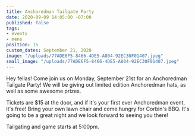 ```yaml
---
title: Anchoredman Tailgate Party
date: 2020-09-09 14:05:00 -07:00
published: false
tags:
- events
- mens
position: 15
custom_dates: September 21, 2020
image: "/uploads/77ADE6F5-8466-4DE5-A804-92EC30F01407.jpeg"
small_image: "/uploads/77ADE6F5-8466-4DE5-A804-92EC30F01407.jpeg"
---
```


Hey fellas!  Come join us on Monday, September 21st for an Anchoredman Tailgate Party!  We will be giving out limited edition Anchoredman hats, as well as some awesome prizes.  

Tickets are $15 at the door, and if it's your first ever Anchoredman event, it's free!  Bring your own lawn chair and come hungry for Corbin's BBQ.  It's going to be a great night and we look forward to seeing you there!  

Tailgating and game starts at 5:00pm.